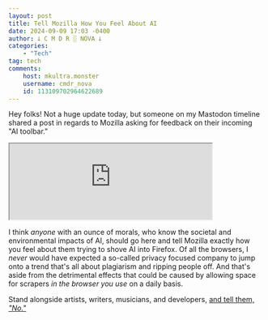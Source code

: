 ```yaml
---
layout: post
title: Tell Mozilla How You Feel About AI
date: 2024-09-09 17:03 -0400
author: 𐕣 C M D R ░ NOVA 𐕣
categories:
    - "Tech"
tag: tech
comments:
    host: mkultra.monster
    username: cmdr_nova
    id: 113109702964622689
---
```


Hey folks! Not a huge update today, but someone on my Mastodon timeline shared a post in regards to Mozilla asking for feedback on their incoming "AI toolbar."

<iframe src="https://wandering.shop/@Rhube/113109174612343790/embed" width="400" allowfullscreen="allowfullscreen" sandbox="allow-scripts allow-same-origin allow-popups allow-popups-to-escape-sandbox allow-forms"></iframe>

I think *anyone* with an ounce of morals, who know the societal and environmental impacts of AI, should go here and tell Mozilla exactly how you feel about them trying to shove AI into Firefox. Of all the browsers, I *never* would have expected a so-called privacy focused company to jump onto a trend that's all about plagiarism and ripping people off. And that's aside from the detrimental effects that could be caused by allowing space for scrapers *in the browser you use* on a daily basis.

Stand alongside artists, writers, musicians, and developers, <a href="https://connect.mozilla.org/t5/discussions/share-your-feedback-on-the-ai-services-experiment-in-nightly/m-p/68389" target="_blank">and tell them, *"No."*</a>